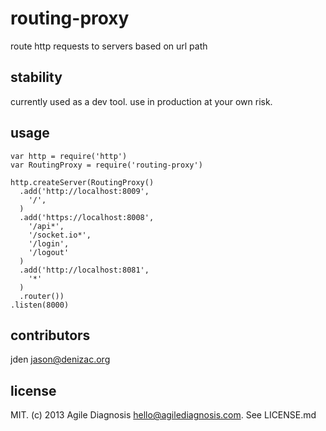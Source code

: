 # routing-proxy
route http requests to servers based on url path

## stability
currently used as a dev tool. use in production at your own risk.

## usage

    var http = require('http')
    var RoutingProxy = require('routing-proxy')

    http.createServer(RoutingProxy()
      .add('http://localhost:8009',
        '/',
      )
      .add('https://localhost:8008',
        '/api*',
        '/socket.io*',
        '/login',
        '/logout'
      )
      .add('http://localhost:8081',
        '*'
      )
      .router())
    .listen(8000)

## contributors

jden <jason@denizac.org>

## license

MIT. (c) 2013 Agile Diagnosis <hello@agilediagnosis.com>. See LICENSE.md